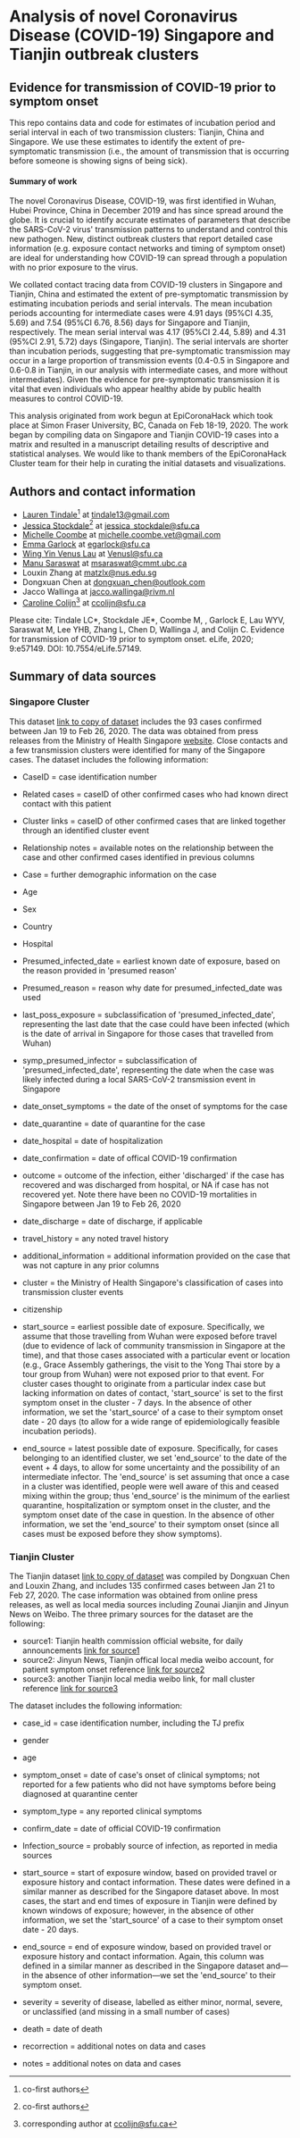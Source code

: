 # Analysis of novel Coronavirus Disease (COVID-19) Singapore and Tianjin outbreak clusters

## Evidence for transmission of COVID-19 prior to symptom onset

This repo contains data and code for estimates of incubation period and serial interval in each of two transmission clusters: Tianjin, China and Singapore. We use these estimates to identify the extent of pre-symptomatic transmission (i.e., the amount of transmission that is occurring before someone is showing signs of being sick). 

<!--[Link to preprint](https://medrxiv.org/cgi/content/short/2020.03.03.20029983v1)-->
<!--[Link to manuscript draft](Initial_submission/COVID_19_Singapore_Tianjin_analysisSUPP-joined.pdf)-->
<!--[Link to final paper]-->

#### Summary of work
The novel Coronavirus Disease, COVID-19, was first identified in Wuhan, Hubei Province, China in December 2019 and has since spread around the globe. It is crucial to identify accurate estimates of parameters that describe the SARS-CoV-2 virus' transmission patterns to understand and control this new pathogen. New, distinct outbreak clusters that report detailed case information (e.g. exposure contact networks and timing of symptom onset) are ideal for understanding how COVID-19 can spread through a population with no prior exposure to the virus. 

We collated contact tracing data from COVID-19 clusters in Singapore and Tianjin, China and estimated the extent of pre-symptomatic transmission by estimating incubation periods and serial intervals. The mean incubation periods accounting for intermediate cases were 4.91 days (95%CI  4.35, 5.69) and 7.54 (95%CI  6.76, 8.56) days for Singapore and Tianjin, respectively. The mean serial interval was 4.17 (95%CI  2.44, 5.89) and 4.31 (95%CI 2.91, 5.72) days (Singapore, Tianjin). The serial intervals are shorter than incubation periods, suggesting that pre-symptomatic transmission may occur in a large proportion of transmission events (0.4-0.5 in Singapore and 0.6-0.8 in Tianjin, in our analysis with intermediate cases, and more without intermediates).  Given the evidence for pre-symptomatic transmission it is vital that even individuals who appear healthy abide by public health measures to control COVID-19.

This analysis originated from work begun at EpiCoronaHack which took place at Simon Fraser University, BC, Canada on Feb 18-19, 2020. The work began by compiling data on Singapore and Tianjin COVID-19 cases into a matrix and resulted in a manuscript detailing results of descriptive and statistical analyses. We would like to thank members of the EpiCoronaHack Cluster team for their help in curating the initial datasets and visualizations. 


## Authors and contact information
* [Lauren Tindale](https://github.com/ltindale)[^1] at tindale13@gmail.com
* [Jessica Stockdale](https://github.com/jessicastockdale)[^1] at jessica_stockdale@sfu.ca
* [Michelle Coombe](https://github.com/mkc030) at michelle.coombe.vet@gmail.com
* [Emma Garlock](https://github.com/esgarlock) at egarlock@sfu.ca
* [Wing Yin Venus Lau](https://github.com/vlauu) at Venusl@sfu.ca
* [Manu Saraswat](https://github.com/saraswatmanu) at msaraswat@cmmt.ubc.ca
* Louxin Zhang at matzlx@nus.edu.sg
* Dongxuan Chen at dongxuan_chen@outlook.com
* Jacco Wallinga at jacco.wallinga@rivm.nl
* [Caroline Colijn](https://github.com/carolinecolijn)[^2] at ccolijn@sfu.ca

[^1]: co-first authors
[^2]: corresponding author at ccolijn@sfu.ca

Please cite: Tindale LC*, Stockdale JE*, Coombe M, , Garlock E, Lau WYV, Saraswat M, Lee YHB, Zhang L, Chen D, Wallinga J, and Colijn C. Evidence for transmission of COVID-19 prior to symptom onset. eLife, 2020; 9:e57149. DOI: 10.7554/eLife.57149.

## Summary of data sources
### Singapore Cluster
This dataset [link to copy of dataset](/data/COVID-19_Singapore.csv) includes the 93 cases confirmed between Jan 19 to Feb 26, 2020. The data was obtained from press releases from the Ministry of Health Singapore [website](https://www.moh.gov.sg/covid-19). Close contacts and a few transmission clusters were identified for many of the Singapore cases. The dataset includes the following information:

* CaseID = case identification number

* Related cases = caseID of other confirmed cases who had known direct contact with this patient

* Cluster links = caseID of other confirmed cases that are linked together through an identified cluster event

* Relationship notes = available notes on the relationship between the case and other confirmed cases identified in previous columns

* Case = further demographic information on the case

* Age 

* Sex

* Country

* Hospital

* Presumed_infected_date = earliest known date of exposure, based on the reason provided in 'presumed reason'

* Presumed_reason  = reason why date for presumed_infected_date was used

* last_poss_exposure = subclassification of 'presumed_infected_date', representing the last date that the case could have been infected (which is the date of arrival in Singapore for those cases that travelled from Wuhan)

* symp_presumed_infector = subclassification of 'presumed_infected_date', representing the date when the case was likely infected during a local SARS-CoV-2 transmission event in Singapore

* date_onset_symptoms = the date of the onset of symptoms for the case

* date_quarantine = date of quarantine for the case

* date_hospital = date of hospitalization

* date_confirmation = date of offical COVID-19 confirmation

* outcome = outcome of the infection, either 'discharged' if the case has recovered and was discharged from hospital, or NA if case has not recovered yet. Note there have been no COVID-19 mortalities in Singapore between Jan 19 to Feb 26, 2020

* date_discharge = date of discharge, if applicable

* travel_history = any noted travel history

* additional_information = additional information provided on the case that was not capture in any prior columns

* cluster = the Ministry of Health Singapore's classification of cases into transmission cluster events

* citizenship

* start_source = earliest possible date of exposure. Specifically, we assume that those travelling from Wuhan were exposed before travel (due to evidence of lack of community transmission in Singapore at the time), and that those cases associated with a particular event or location (e.g., Grace Assembly gatherings, the visit to the Yong Thai store by a tour group from Wuhan) were not exposed prior to that event. For cluster cases thought to originate from a particular index case but lacking information on dates of contact, 'start_source' is set to the first symptom onset in the cluster - 7 days. In the absence of other information, we set the 'start_source' of a case to their symptom onset date - 20 days (to allow for a wide range of epidemiologically feasible incubation periods).

* end_source = latest possible date of exposure. Specifically, for cases belonging to an identified cluster, we set 'end_source' to the date of the event + 4 days, to allow for some uncertainty and the possibility of an intermediate infector. The 'end_source' is set assuming that once a case in a cluster was identified, people were well aware of this and ceased mixing within the group; thus 'end_source' is the minimum of the earliest quarantine, hospitalization or symptom onset in the cluster, and the symptom onset date of the case in question. In the absence of other information, we set the 'end_source' to their symptom onset (since all cases must be exposed before they show symptoms).


### Tianjin Cluster
The Tianjin dataset [link to copy of dataset](/data/Tianjin135casesFeb22.csv) was compiled by Dongxuan Chen and Louxin Zhang, and includes 135 confirmed cases between Jan 21 to Feb 27, 2020. The case information was obtained from online press releases, as well as local media sources including Zounai Jianjin and Jinyun News on Weibo. The three primary sources for the dataset are the following: 

* source1: Tianjin health commission official website, for daily announcements [link for source1](http://wsjk.tj.gov.cn/col/col87/index.html#!uid=259&pageNum=1)
* source2: Jinyun News, Tianjin offical local media weibo account, for patient symptom onset reference [link for source2](https://www.weibo.com/u/2967529507?is_all=1) 
* source3: another Tianjin local media weibo link, for mall cluster reference [link for source3](https://m.weibo.cn/status/IrrHI1FHm?jumpfrom=weibocom) 

The dataset includes the following information:

* case_id = case identification number, including the TJ prefix

* gender

* age

* symptom_onset = date of case's onset of clinical symptoms; not reported for a few patients who did not have symptoms before being diagnosed at quarantine center

* symptom_type = any reported clinical symptoms

* confirm_date = date of official COVID-19 confirmation

* Infection_source = probably source of infection, as reported in media sources

* start_source = start of exposure window, based on provided travel or exposure history and contact information. These dates were defined in a similar manner as described for the Singapore dataset above. In most cases, the start and end times of exposure in Tianjin were defined by known windows of exposure; however, in the absence of other information, we set the 'start_source' of a case to their symptom onset date - 20 days.

* end_source = end of exposure window, based on provided travel or exposure history and contact information. Again, this column was defined in a similar manner as described in the Singapore dataset and—in the absence of other information—we set the 'end_source' to their symptom onset.

* severity = severity of disease, labelled as either minor, normal, severe, or unclassified (and missing in a small number of cases)

* death = date of death

* recorrection = additional notes on data and cases

* notes = additional notes on data and cases

